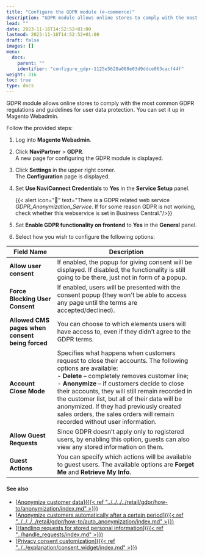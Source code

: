 ```yaml
---
title: "Configure the GDPR module (e-commerce)"
description: "GDPR module allows online stores to comply with the most common GDPR regulations and guidelines for user data protection. You can set it up in Magento Webadmin."
lead: ""
date: 2023-11-16T14:52:52+01:00
lastmod: 2023-11-16T14:52:52+01:00
draft: false
images: []
menu:
  docs:
    parent: ""
    identifier: "configure_gdpr-1125e5628a088e03d9ddce063cacf44f"
weight: 316
toc: true
type: docs
---
```


GDPR module allows online stores to comply with the most common GDPR regulations and guidelines for user data protection. You can set it up in Magento Webadmin.

Follow the provided steps:

1. Log into **Magento Webadmin**.
2. Click **NaviPartner** > **GDPR**.    
   A new page for configuring the GDPR module is displayed.
3. Click **Settings** in the upper right corner.    
   The **Configuration** page is displayed.
4. Set **Use NaviConnect Credentials** to **Yes** in the **Service Setup** panel.      
   
   {{< alert icon="📝" text="There is a GDPR related web service <i>GDPR_Anonymization_Service</i>. If for some reason GDPR is not working, check whether this webservice is set in Business Central."/>}}

5. Set **Enable GDPR functionality on frontend** to **Yes** in the **General** panel.
6. Select how you wish to configure the following options:

| Field Name      | Description |
| ----------- | ----------- |
| **Allow user consent** | If enabled, the popup for giving consent will be displayed. If disabled, the functionality is still going to be there, just not in form of a popup. |
| **Force Blocking User Consent** |If enabled, users will be presented with the consent popup (they won't be able to access any page until the terms are accepted/declined).  |
| **Allowed CMS pages when consent being forced** | You can choose to which elements users will have access to, even if they didn’t agree to the GDPR terms. |
| **Account Close Mode** | Specifies what happens when customers request to close their accounts. The following options are available: </br> - **Delete** – completely removes customer line; </br> - **Anonymize** – if customers decide to close their accounts, they will still remain recorded in the customer list, but all of their data will be anonymized. If they had previously created sales orders, the sales orders will remain recorded without user information. |
| **Allow Guest Requests** | Since GDPR doesn’t apply only to registered users, by enabling this option, guests can also view any stored information on them.  | 
| **Guest Actions** | You can specify which actions will be available to guest users. The available options are **Forget Me** and **Retrieve My Info**. | 

#### See also

- [<ins>Anonymize customer data<ins>]({{< ref "../../../../retail/gdpr/how-to/anonymization/index.md" >}})
- [<ins>Anonymize customers automatically after a certain period<ins>]({{< ref "../../../../retail/gdpr/how-to/auto_anonymization/index.md" >}})
- [<ins>Handling requests for stored personal information<ins>]({{< ref "../handle_requests/index.md" >}})
- [<ins>Privacy consent customization<ins>]({{< ref "../../explanation/consent_widget/index.md" >}})